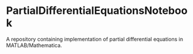 # PartialDifferentialEquationsNotebook
A repository containing implementation of partial differential equations in MATLAB/Mathematica.
